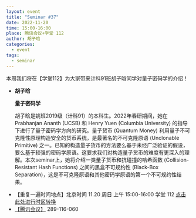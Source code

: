 ```yaml
---
layout: event
title: "Seminar #37"
date: 2022-11-20
time: 15:00-16:00
place: 腾讯会议+学堂 112
author: 胡子晗
categories:
  - event
tags:
  - seminar
---
```


本周我们将在【学堂112】为大家带来计科91班胡子晗同学对量子密码学的介绍！

* **胡子晗**

   **量子密码学**
   
   胡子晗是姚班2019级（计科91）的本科生。2022年春研期间，她在Prabhanjan Ananth (UCSB) 和 Henry Yuen (Columbia University) 的指导下进行了量子密码学方向的研究。量子货币 (Quantum Money) 利用量子不可克隆性原理构造安全的货币系统，是最著名的不可克隆原语 (Unclonable Primitive) 之一。已知的构造量子货币的方法要么基于未经广泛验证的假设，要么基于较强的密码学原语。这要求我们对构造量子货币的难度有更深入的理解。本次seminar上，她将介绍一类量子货币和抗碰撞的哈希函数 (Collision-Resistant Hash Functions) 之间的黑盒不可规约性 (Black-Box Separation)，这是不可克隆原语和其他密码学原语的第一个不可规约性结果。
   
<!--more-->

* 【重复一遍时间地点】北京时间 11.20 周日 上午 15:00-16:00 学堂 112 [点击此处进行时区转换](https://www.timeanddate.com/worldclock/fixedtime.html?msg=Yao+Class+Seminar+%23+37&iso=20221120T15&p1=33&ah=1)
* [【腾讯会议】](https://meeting.tencent.com/dm/60IQEsk9Rdpl) 289-116-060